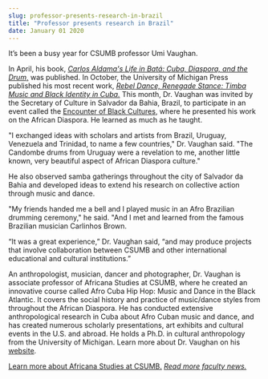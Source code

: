 ```yaml
---
slug: professor-presents-research-in-brazil
title: "Professor presents research in Brazil"
date: January 01 2020
---
```


 
<p>It’s been a busy year for CSUMB professor Umi Vaughan.</p>
<p>
  In April, his book,
  <a
    href="https://news.csumb.edu/news/2012/mar/15/new-book-traces-history-bat%C3%A1-drumming"
    ><em>Carlos Aldama's Life in Batá: Cuba, Diaspora, and the Drum</em>,</a
  >
  was published. In October, the University of Michigan Press published his most
  recent work,
  <a href="https://www.press.umich.edu/titleDetailDesc.do?id=3355867"
    ><em
      >Rebel Dance, Renegade Stance: Timba Music and Black Identity in Cuba.</em
    ></a
  >
  This month, Dr. Vaughan was invited by the Secretary of Culture in Salvador da
  Bahia, Brazil, to participate in an event called the
  <a
    href="https://www.pelourinho.ba.gov.br/2012/11/programacao-do-i-encontro-de-culturas-negras.html"
    >Encounter of Black Cultures</a
  >, where he presented his work on the African Diaspora. He learned as much as
  he taught.
</p>
<p>
  "I exchanged ideas with scholars and artists from Brazil, Uruguay, Venezuela
  and Trinidad, to name a few countries," Dr. Vaughan said. "The Candombe drums
  from Uruguay were a revelation to me, another little known, very beautiful
  aspect of African Diaspora culture."
</p>
<p>
  He also observed samba gatherings throughout the city of Salvador da Bahia and
  developed ideas to extend his research on collective action through music and
  dance.
</p>
<p>
  "My friends handed me a bell and I played music in an Afro Brazilian drumming
  ceremony," he said. "And I met and learned from the famous Brazilian musician
  Carlinhos Brown.
</p>
<p>
  “It was a great experience,” Dr. Vaughan said, “and may produce projects that
  involve collaboration between CSUMB and other international educational and
  cultural institutions.”
</p>
<p>
  An anthropologist, musician, dancer and photographer, Dr. Vaughan is associate
  professor of Africana Studies at CSUMB, where he created an innovative course
  called Afro Cuba Hip Hop: Music and Dance in the Black Atlantic. It covers the
  social history and practice of music/dance styles from throughout the African
  Diaspora. He has conducted extensive anthropological research in Cuba about
  Afro Cuban music and dance, and has created numerous scholarly presentations,
  art exhibits and cultural events in the U.S. and abroad. He holds a Ph.D. in
  cultural anthropology from the University of Michigan. Learn more about Dr.
  Vaughan on his <a href="https://umiart.com/">website</a>.
</p>
<p>
  <a href="https://hcom.csumb.edu/africana-studies"
    >Learn more about Africana Studies at CSUMB.</a
  >
  <a href="https://news.csumb.edu/news/2012/nov/25/faculty-highlights"
    ><em>Read more faculty news.</em></a
  >
</p>
 
